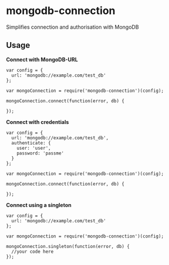 # mongodb-connection

Simplifies connection and authorisation with MongoDB

## Usage

**Connect with MongoDB-URL**

    var config = {
      url: 'mongodb://example.com/test_db'
    };

    var mongoConnection = require('mongodb-connection')(config);

    mongoConnection.connect(function(error, db) {

    });

**Connect with credentials**

    var config = {
      url: 'mongodb://example.com/test_db',
      authenticate: {
        user: 'user',
        password: 'passme'
      }
    };

    var mongoConnection = require('mongodb-connection')(config);

    mongoConnection.connect(function(error, db) {

    });

**Connect using a singleton**

    var config = {
      url: 'mongodb://example.com/test_db'
    };

    var mongoConnection = require('mongodb-connection')(config);

    mongoConnection.singleton(function(error, db) {
      //your code here
    });
